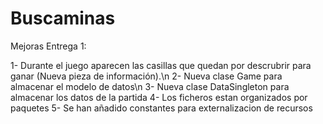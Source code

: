 # Buscaminas

Mejoras Entrega 1:

1- Durante el juego aparecen las casillas que quedan por descrubrir para ganar (Nueva pieza de información).\n
2- Nueva clase Game para almacenar el modelo de datos\n
3- Nueva clase DataSingleton para almacenar los datos de la partida
4- Los ficheros estan organizados por paquetes
5- Se han añadido constantes para externalizacion de recursos
